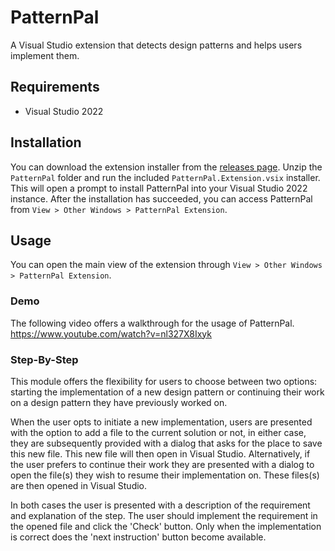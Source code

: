 # PatternPal

A Visual Studio extension that detects design patterns and helps users implement them.

## Requirements

- Visual Studio 2022

## Installation

You can download the extension installer from the [releases page]. Unzip the `PatternPal` folder and
run the included `PatternPal.Extension.vsix` installer. This will open a prompt to install
PatternPal into your Visual Studio 2022 instance. After the installation has succeeded, you can
access PatternPal from `View > Other Windows > PatternPal Extension`.

## Usage

You can open the main view of the extension through `View > Other Windows > PatternPal Extension`.

### Demo

The following video offers a walkthrough for the usage of PatternPal. 
https://www.youtube.com/watch?v=nl327X8Ixyk

### Step-By-Step
This module offers the flexibility for users to choose between two options: starting the implementation of a new design pattern or continuing their work on a design pattern they have previously worked on.

When the user opts to initiate a new implementation, users are presented with the option to add a file to the current solution or not, in either case, they are subsequently provided with a dialog that asks for the place to save this new file. This new file will then open in Visual Studio. Alternatively, if the user prefers to continue their work they are presented with a dialog to open the file(s) they wish to resume their implementation on. These files(s) are then opened in Visual Studio.

In both cases the user is presented with a description of the requirement and explanation of the step. The user should implement the requirement in the opened file and click the 'Check' button. Only when the implementation is correct does the 'next instruction' button become available.

[releases page]: https://github.com/PatternPal/PatternPal/releases/latest
